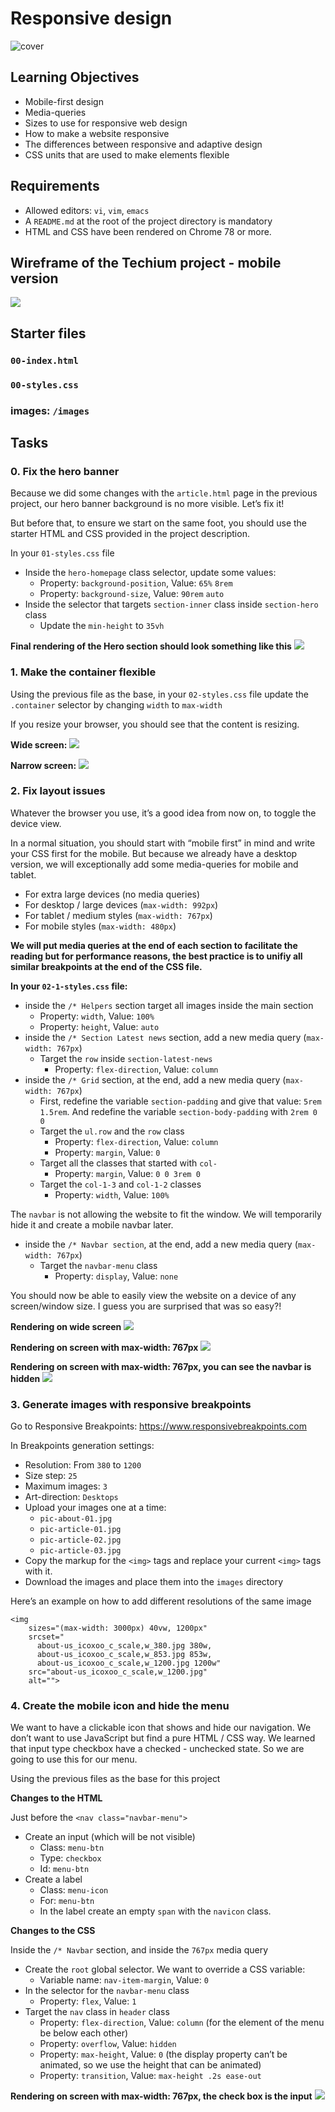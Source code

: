 # Responsive design

![cover](/images/4fe027a0c298339cb4cb.jpg)

## Learning Objectives
- Mobile-first design
- Media-queries
- Sizes to use for responsive web design
- How to make a website responsive
- The differences between responsive and adaptive design
- CSS units that are used to make elements flexible

## Requirements
- Allowed editors: `vi`, `vim`, `emacs`
- A `README.md` at the root of the project directory is mandatory
- HTML and CSS have been rendered on Chrome 78 or more.

## Wireframe of the Techium project - mobile version

![](/responsive_design/images/a1f906a6a39eba8cb2f3d2877abc9ea84be51d9d.png)

## Starter files
### `00-index.html`
### `00-styles.css`
### images: `/images`

## Tasks
### 0. Fix the hero banner
Because we did some changes with the `article.html` page in the previous project, our hero banner background is no more visible. Let’s fix it!

But before that, to ensure we start on the same foot, you should use the starter HTML and CSS provided in the project description.

In your `01-styles.css` file
- Inside the `hero-homepage` class selector, update some values:
    - Property: `background-position`, Value: `65%` `8rem`
    - Property: `background-size`, Value: `90rem` `auto`
- Inside the selector that targets `section-inner` class inside `section-hero` class
    - Update the `min-height` to `35vh`

**Final rendering of the Hero section should look something like this**
![](/responsive_design/images/f464d8346c36134ec4ae.png)

### 1. Make the container flexible
Using the previous file as the base, in your `02-styles.css` file update the `.container` selector by changing `width` to `max-width`

If you resize your browser, you should see that the content is resizing.

**Wide screen:**
![](/responsive_design/images/5356d9d9b1de3ef692a1.png)

**Narrow screen:**
![](/responsive_design/images/9aeb51d5b4c9586ea05a.png)

### 2. Fix layout issues
Whatever the browser you use, it’s a good idea from now on, to toggle the device view.

In a normal situation, you should start with “mobile first” in mind and write your CSS first for the mobile. But because we already have a desktop version, we will exceptionally add some media-queries for mobile and tablet.
- For extra large devices (no media queries)
- For desktop / large devices (```max-width: 992px```)
- For tablet / medium styles (```max-width: 767px```)
- For mobile styles (```max-width: 480px```)

**We will put media queries at the end of each section to facilitate the reading but for performance reasons, the best practice is to unifiy all similar breakpoints at the end of the CSS file.**

**In your `02-1-styles.css` file:**
- inside the `/* Helpers` section target all images inside the main section
    - Property: `width`, Value: `100%`
    - Property: `height`, Value: `auto`
- inside the `/* Section Latest news` section, add a new media query (`max-width: 767px`)
    - Target the `row` inside `section-latest-news`
        - Property: `flex-direction`, Value: `column`
- inside the `/* Grid` section, at the end, add a new media query (`max-width: 767px`)
    - First, redefine the variable `section-padding` and give that value: `5rem 1.5rem`. And redefine the variable `section-body-padding` with `2rem 0 0`
    - Target the `ul.row` and the `row` class
        - Property: `flex-direction`, Value: `column`
        - Property: `margin`, Value: `0`
    - Target all the classes that started with `col-`
        - Property: `margin`, Value: `0 0 3rem 0`
    - Target the `col-1-3` and `col-1-2` classes
        - Property: `width`, Value: `100%`

The `navbar` is not allowing the website to fit the window. We will temporarily hide it and create a mobile navbar later.
- inside the `/* Navbar section`, at the end, add a new media query (`max-width: 767px`)
    - Target the `navbar-menu` class
        - Property: `display`, Value: `none`

You should now be able to easily view the website on a device of any screen/window size. I guess you are surprised that was so easy?!

**Rendering on wide screen**
![](/responsive_design/images/ec686cf75a8788a04bd5.png)

**Rendering on screen with max-width: 767px**
![](/responsive_design/images/741a7a68af4e92b5c286.png)

**Rendering on screen with max-width: 767px, you can see the navbar is hidden**
![](/responsive_design/images/3ee548024a868f4ce695.png)

### 3. Generate images with responsive breakpoints
Go to Responsive Breakpoints: https://www.responsivebreakpoints.com

In Breakpoints generation settings:

- Resolution: From ```380``` to ```1200```
- Size step: ```25```
- Maximum images: ```3```
- Art-direction: ```Desktops```
- Upload your images one at a time:
    - ```pic-about-01.jpg```
    - ```pic-article-01.jpg```
    - ```pic-article-02.jpg```
    - ```pic-article-03.jpg```
- Copy the markup for the ```<img>``` tags and replace your current ```<img>``` tags with it.
- Download the images and place them into the ```images``` directory

Here’s an example on how to add different resolutions of the same image
```
<img
    sizes="(max-width: 3000px) 40vw, 1200px"
    srcset="
      about-us_icoxoo_c_scale,w_380.jpg 380w,
      about-us_icoxoo_c_scale,w_853.jpg 853w,
      about-us_icoxoo_c_scale,w_1200.jpg 1200w"
    src="about-us_icoxoo_c_scale,w_1200.jpg"
    alt="">
```

### 4. Create the mobile icon and hide the menu
We want to have a clickable icon that shows and hide our navigation. We don’t want to use JavaScript but find a pure HTML / CSS way. We learned that input type checkbox have a checked - unchecked state. So we are going to use this for our menu.

Using the previous files as the base for this project

**Changes to the HTML**

Just before the `<nav class="navbar-menu">`
- Create an input (which will be not visible)
    - Class: `menu-btn`
    - Type: `checkbox`
    - Id: `menu-btn`
- Create a label
    - Class: `menu-icon`
    - For: `menu-btn`
    - In the label create an empty `span` with the `navicon` class.

**Changes to the CSS**

Inside the `/* Navbar` section, and inside the `767px` media query
- Create the `root` global selector. We want to override a CSS variable:
    - Variable name: `nav-item-margin`, Value: `0`
- In the selector for the `navbar-menu` class
    - Property: `flex`, Value: `1`
- Target the `nav` class in `header` class
    - Property: `flex-direction`, Value: `column` (for the element of the menu be below each other)
    - Property: `overflow`, Value: `hidden`
    - Property: `max-height`, Value: `0` (the display property can’t be animated, so we use the height that can be animated)
    - Property: `transition`, Value: `max-height .2s ease-out`

**Rendering on screen with max-width: 767px, the check box is the input**
![](responsive_design/images/17e4ace4fe8c91201e0a.png)

